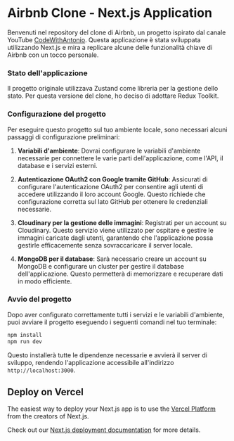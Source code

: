 # Airbnb Clone - Next.js Application

Benvenuti nel repository del clone di Airbnb, un progetto ispirato dal canale YouTube [CodeWithAntonio](https://www.youtube.com/@codewithantonio). Questa applicazione è stata sviluppata utilizzando Next.js e mira a replicare alcune delle funzionalità chiave di Airbnb con un tocco personale.

### Stato dell'applicazione
Il progetto originale utilizzava Zustand come libreria per la gestione dello stato. Per questa versione del clone, ho deciso di adottare Redux Toolkit.

### Configurazione del progetto
Per eseguire questo progetto sul tuo ambiente locale, sono necessari alcuni passaggi di configurazione preliminari:

1. **Variabili d'ambiente**: Dovrai configurare le variabili d'ambiente necessarie per connettere le varie parti dell'applicazione, come l'API, il database e i servizi esterni.

2. **Autenticazione OAuth2 con Google tramite GitHub**: Assicurati di configurare l'autenticazione OAuth2 per consentire agli utenti di accedere utilizzando il loro account Google. Questo richiede che configurazione corretta sul lato GitHub per ottenere le credenziali necessarie.

3. **Cloudinary per la gestione delle immagini**: Registrati per un account su Cloudinary. Questo servizio viene utilizzato per ospitare e gestire le immagini caricate dagli utenti, garantendo che l'applicazione possa gestirle efficacemente senza sovraccaricare il server locale.

4. **MongoDB per il database**: Sarà necessario creare un account su MongoDB e configurare un cluster per gestire il database dell'applicazione. Questo permetterà di memorizzare e recuperare dati in modo efficiente.

### Avvio del progetto
Dopo aver configurato correttamente tutti i servizi e le variabili d'ambiente, puoi avviare il progetto eseguendo i seguenti comandi nel tuo terminale:

```bash
npm install
npm run dev
```

Questo installerà tutte le dipendenze necessarie e avvierà il server di sviluppo, rendendo l'applicazione accessibile all'indirizzo `http://localhost:3000`.

## Deploy on Vercel

The easiest way to deploy your Next.js app is to use the [Vercel Platform](https://vercel.com/new?utm_medium=default-template&filter=next.js&utm_source=create-next-app&utm_campaign=create-next-app-readme) from the creators of Next.js.

Check out our [Next.js deployment documentation](https://nextjs.org/docs/deployment) for more details.
